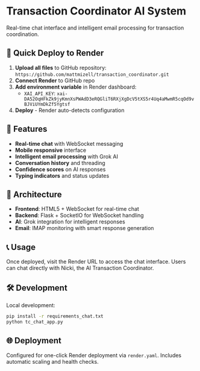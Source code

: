 # Transaction Coordinator AI System

Real-time chat interface and intelligent email processing for transaction coordination.

## 🚀 Quick Deploy to Render

1. **Upload all files** to GitHub repository: `https://github.com/mattmizell/transaction_coordinator.git`
2. **Connect Render** to GitHub repo
3. **Add environment variable** in Render dashboard:
   - `XAI_API_KEY`: `xai-DA52OqHFkZk9jyKmnXsPWAdD3eRQGliT6RXjXgDcV5tXS5r4Uq4aMwmR5cqOd9vBJViUYmDkZf5Ygtsf`
4. **Deploy** - Render auto-detects configuration

## 📱 Features

- **Real-time chat** with WebSocket messaging
- **Mobile responsive** interface  
- **Intelligent email processing** with Grok AI
- **Conversation history** and threading
- **Confidence scores** on AI responses
- **Typing indicators** and status updates

## 🔧 Architecture

- **Frontend**: HTML5 + WebSocket for real-time chat
- **Backend**: Flask + SocketIO for WebSocket handling
- **AI**: Grok integration for intelligent responses
- **Email**: IMAP monitoring with smart response generation

## 📞 Usage

Once deployed, visit the Render URL to access the chat interface.
Users can chat directly with Nicki, the AI Transaction Coordinator.

## 🛠️ Development

Local development:
```bash
pip install -r requirements_chat.txt
python tc_chat_app.py
```

## 🌐 Deployment

Configured for one-click Render deployment via `render.yaml`.
Includes automatic scaling and health checks.